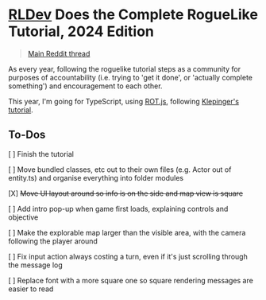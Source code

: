 # [RLDev](https://www.reddit.com/r/roguelikedev/) Does the Complete RogueLike Tutorial, 2024 Edition

> [Main Reddit thread](https://www.reddit.com/r/roguelikedev/comments/1dt8bqm/roguelikedev_does_the_complete_roguelike_tutorial/)

As every year, following the roguelike tutorial steps as a community for purposes of accountability (i.e. trying to 'get it done', or 'actually complete something') and encouragement to each other.

This year, I'm going for TypeScript, using [ROT.js](https://ondras.github.io/rot.js/hp/), following [Klepinger's tutorial](https://klepinger.dev/rotjs-tutorial/).

## To-Dos

[ ] Finish the tutorial

[ ] Move bundled classes, etc out to their own files (e.g. Actor out of entity.ts) and organise everything into folder modules

[X] ~~Move UI layout around so info is on the side and map view is square~~

[ ] Add intro pop-up when game first loads, explaining controls and objective

[ ] Make the explorable map larger than the visible area, with the camera following the player around

[ ] Fix input action always costing a turn, even if it's just scrolling through the message log

[ ] Replace font with a more square one so square rendering messages are easier to read
